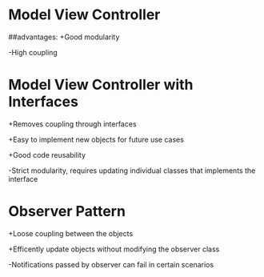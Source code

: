 # Model View Controller

##advantages:
+Good modularity


-High coupling


# Model View Controller with Interfaces

+Removes coupling through interfaces

+Easy to implement new objects for future use cases

+Good code reusability

-Strict modularity, requires updating individual classes that implements the interface


# Observer Pattern

+Loose coupling between the objects

+Efficently update objects without modifying the observer class 

-Notifications passed by observer can fail in certain scenarios 
